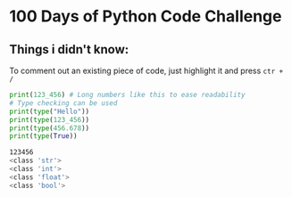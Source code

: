 # 100 Days of Python Code Challenge
## Things i didn't know:
To comment out an existing piece of code, just highlight it and press `ctr + /`
```py
print(123_456) # Long numbers like this to ease readability
# Type checking can be used
print(type("Hello"))
print(type(123_456))
print(type(456.678))
print(type(True))
```
```bash
123456
<class 'str'>
<class 'int'>
<class 'float'>
<class 'bool'>
```

